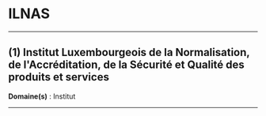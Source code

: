 # ILNAS

--------------------

## (1) Institut Luxembourgeois de la Normalisation, de l'Accréditation, de la Sécurité et Qualité des produits et services

**Domaine(s)** : Institut

--------------------